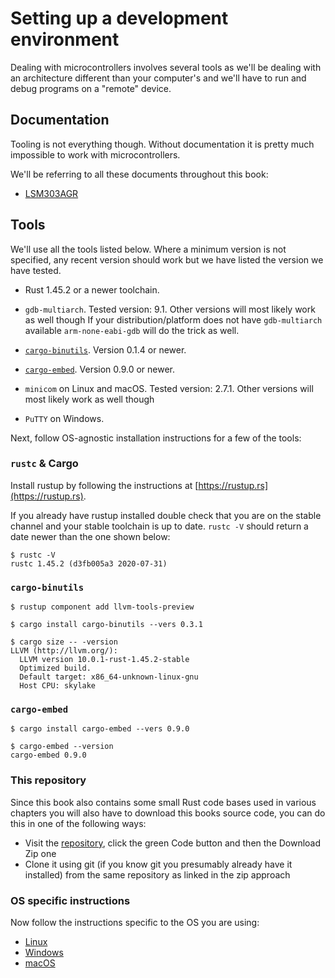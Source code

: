 # Setting up a development environment

Dealing with microcontrollers involves several tools as we'll be dealing with an architecture
different than your computer's and we'll have to run and debug programs on a "remote" device.

## Documentation

Tooling is not everything though. Without documentation it is pretty much impossible to work with
microcontrollers.

We'll be referring to all these documents throughout this book:

- [LSM303AGR]

[LSM303AGR]: https://www.st.com/resource/en/datasheet/lsm303agr.pdf

## Tools

We'll use all the tools listed below. Where a minimum version is not specified, any recent version
should work but we have listed the version we have tested.

- Rust 1.45.2 or a newer toolchain.

- `gdb-multiarch`. Tested version: 9.1. Other versions will most likely work as well though
  If your distribution/platform does not have `gdb-multiarch` available `arm-none-eabi-gdb`
  will do the trick as well.

- [`cargo-binutils`]. Version 0.1.4 or newer.

[`cargo-binutils`]: https://github.com/rust-embedded/cargo-binutils

- [`cargo-embed`]. Version 0.9.0 or newer.

[`cargo-embed`]: https://github.com/probe-rs/cargo-embed

- `minicom` on Linux and macOS. Tested version: 2.7.1. Other versions will most likely work as well though

- `PuTTY` on Windows.

Next, follow OS-agnostic installation instructions for a few of the tools:

### `rustc` & Cargo

Install rustup by following the instructions at [https://rustup.rs](https://rustup.rs).

If you already have rustup installed double check that you are on the stable
channel and your stable toolchain is up to date. `rustc -V` should return a date
newer than the one shown below:

``` console
$ rustc -V
rustc 1.45.2 (d3fb005a3 2020-07-31)
```

### `cargo-binutils`

``` console
$ rustup component add llvm-tools-preview

$ cargo install cargo-binutils --vers 0.3.1

$ cargo size -- -version
LLVM (http://llvm.org/):
  LLVM version 10.0.1-rust-1.45.2-stable
  Optimized build.
  Default target: x86_64-unknown-linux-gnu
  Host CPU: skylake
```

### `cargo-embed`

```console
$ cargo install cargo-embed --vers 0.9.0

$ cargo-embed --version
cargo-embed 0.9.0
```

### This repository

Since this book also contains some small Rust code bases used in various chapters
you will also have to download this books source code, you can do this in one of the following ways:

* Visit the [repository](https://github.com/rust-embedded/discovery/), click the green Code button and then the
   Download Zip one
* Clone it using git (if you know git you presumably already have it installed) from the same repository as linked in
   the zip approach

### OS specific instructions

Now follow the instructions specific to the OS you are using:

- [Linux](linux.md)
- [Windows](windows.md)
- [macOS](macos.md)
